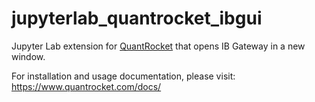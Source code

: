 # jupyterlab_quantrocket_ibgui

Jupyter Lab extension for [QuantRocket](https://www.quantrocket.com) that opens IB Gateway in a new window.

For installation and usage documentation, please visit: https://www.quantrocket.com/docs/
